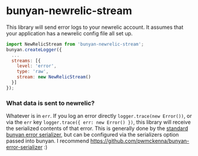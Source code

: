 # bunyan-newrelic-stream

This library will send error logs to your newrelic account. It assumes that your application has a newrelic config file all set up.

```js
import NewRelicStream from 'bunyan-newrelic-stream';
bunyan.createLogger({
  ...
  streams: [{
    level: 'error',
    type: 'raw',
    stream: new NewRelicStream()
  }]
});
```

### What data is sent to newrelic?

Whatever is in `err`. If you log an error directly `logger.trace(new Error())`, or via the `err` key `logger.trace({ err: new Error() })`, this library will receive the serialized contents of that error. This is generally done by the [standard bunyan error serializer](https://github.com/trentm/node-bunyan#standard-serializers), but can be configured via the serializers option passed into bunyan. I recommend https://github.com/pwmckenna/bunyan-error-serializer :)
